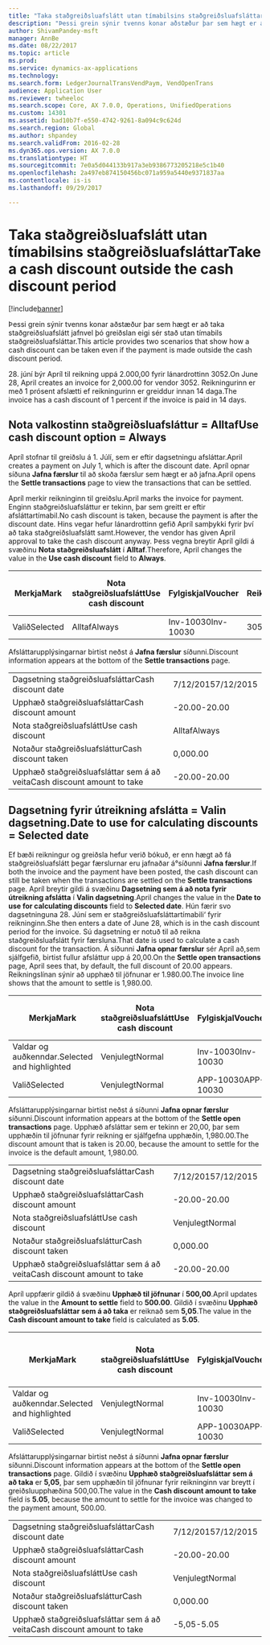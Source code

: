 ```yaml
---
title: "Taka staðgreiðsluafslátt utan tímabilsins staðgreiðsluafsláttar"
description: "Þessi grein sýnir tvenns konar aðstæður þar sem hægt er að taka staðgreiðsluafslátt jafnvel þó greiðslan eigi sér stað utan tímabils staðgreiðsluafsláttar."
author: ShivamPandey-msft
manager: AnnBe
ms.date: 08/22/2017
ms.topic: article
ms.prod: 
ms.service: dynamics-ax-applications
ms.technology: 
ms.search.form: LedgerJournalTransVendPaym, VendOpenTrans
audience: Application User
ms.reviewer: twheeloc
ms.search.scope: Core, AX 7.0.0, Operations, UnifiedOperations
ms.custom: 14301
ms.assetid: bad10b7f-e550-4742-9261-8a094c9c624d
ms.search.region: Global
ms.author: shpandey
ms.search.validFrom: 2016-02-28
ms.dyn365.ops.version: AX 7.0.0
ms.translationtype: HT
ms.sourcegitcommit: 7e0a5d044133b917a3eb9386773205218e5c1b40
ms.openlocfilehash: 2a497eb874150456bc071a959a5440e9371837aa
ms.contentlocale: is-is
ms.lasthandoff: 09/29/2017

---
```


# <a name="take-a-cash-discount-outside-the-cash-discount-period"></a><span data-ttu-id="a1041-103">Taka staðgreiðsluafslátt utan tímabilsins staðgreiðsluafsláttar</span><span class="sxs-lookup"><span data-stu-id="a1041-103">Take a cash discount outside the cash discount period</span></span>

[!include[banner](../includes/banner.md)]


<span data-ttu-id="a1041-104">Þessi grein sýnir tvenns konar aðstæður þar sem hægt er að taka staðgreiðsluafslátt jafnvel þó greiðslan eigi sér stað utan tímabils staðgreiðsluafsláttar.</span><span class="sxs-lookup"><span data-stu-id="a1041-104">This article provides two scenarios that show how a cash discount can be taken even if the payment is made outside the cash discount period.</span></span>

<span data-ttu-id="a1041-105">28. júní býr Apríl til reikning uppá 2.000,00 fyrir lánardrottinn 3052.</span><span class="sxs-lookup"><span data-stu-id="a1041-105">On June 28, April creates an invoice for 2,000.00 for vendor 3052.</span></span> <span data-ttu-id="a1041-106">Reikningurinn er með 1 prósent afslætti ef reikningurinn er greiddur innan 14 daga.</span><span class="sxs-lookup"><span data-stu-id="a1041-106">The invoice has a cash discount of 1 percent if the invoice is paid in 14 days.</span></span>

## <a name="use-cash-discount-option--always"></a><span data-ttu-id="a1041-107">Nota valkostinn staðgreiðsluafsláttur = Alltaf</span><span class="sxs-lookup"><span data-stu-id="a1041-107">Use cash discount option = Always</span></span>
<span data-ttu-id="a1041-108">Apríl stofnar til greiðslu á 1. Júlí, sem er eftir dagsetningu afsláttar.</span><span class="sxs-lookup"><span data-stu-id="a1041-108">April creates a payment on July 1, which is after the discount date.</span></span> <span data-ttu-id="a1041-109">Apríl opnar síðuna **Jafna færslur** til að skoða færslur sem hægt er að jafna.</span><span class="sxs-lookup"><span data-stu-id="a1041-109">April opens the **Settle transactions** page to view the transactions that can be settled.</span></span> 

<span data-ttu-id="a1041-110">Apríl merkir reikninginn til greiðslu.</span><span class="sxs-lookup"><span data-stu-id="a1041-110">April marks the invoice for payment.</span></span> <span data-ttu-id="a1041-111">Enginn staðgreiðsluafsláttur er tekinn, þar sem greitt er eftir afsláttartímabil.</span><span class="sxs-lookup"><span data-stu-id="a1041-111">No cash discount is taken, because the payment is after the discount date.</span></span> <span data-ttu-id="a1041-112">Hins vegar hefur lánardrottinn gefið Apríl samþykki fyrir því að taka staðgreiðsluafslátt samt.</span><span class="sxs-lookup"><span data-stu-id="a1041-112">However, the vendor has given April approval to take the cash discount anyway.</span></span> <span data-ttu-id="a1041-113">Þess vegna breytir Apríl gildi á svæðinu **Nota staðgreiðsluafslátt** í **Alltaf**.</span><span class="sxs-lookup"><span data-stu-id="a1041-113">Therefore, April changes the value in the **Use cash discount** field to **Always**.</span></span>

| <span data-ttu-id="a1041-114">Merkja</span><span class="sxs-lookup"><span data-stu-id="a1041-114">Mark</span></span>     | <span data-ttu-id="a1041-115">Nota staðgreiðsluafslátt</span><span class="sxs-lookup"><span data-stu-id="a1041-115">Use cash discount</span></span> | <span data-ttu-id="a1041-116">Fylgiskjal</span><span class="sxs-lookup"><span data-stu-id="a1041-116">Voucher</span></span>   | <span data-ttu-id="a1041-117">Reikningur</span><span class="sxs-lookup"><span data-stu-id="a1041-117">Account</span></span> | <span data-ttu-id="a1041-118">Dagsetning staðgreiðsluafsláttar</span><span class="sxs-lookup"><span data-stu-id="a1041-118">Cash discount date</span></span> | <span data-ttu-id="a1041-119">Gjalddagi</span><span class="sxs-lookup"><span data-stu-id="a1041-119">Due date</span></span>  | <span data-ttu-id="a1041-120">Reikningur</span><span class="sxs-lookup"><span data-stu-id="a1041-120">Invoice</span></span> | <span data-ttu-id="a1041-121">Upphæð í gjaldmiðli færslu</span><span class="sxs-lookup"><span data-stu-id="a1041-121">Amount in transaction currency</span></span> | <span data-ttu-id="a1041-122">Gjaldmiðill</span><span class="sxs-lookup"><span data-stu-id="a1041-122">Currency</span></span> | <span data-ttu-id="a1041-123">Upphæð til jöfnunar</span><span class="sxs-lookup"><span data-stu-id="a1041-123">Amount to settle</span></span> |
|----------|-------------------|-----------|---------|--------------------|-----------|---------|--------------------------------|----------|------------------|
| <span data-ttu-id="a1041-124">Valið</span><span class="sxs-lookup"><span data-stu-id="a1041-124">Selected</span></span> | <span data-ttu-id="a1041-125">Alltaf</span><span class="sxs-lookup"><span data-stu-id="a1041-125">Always</span></span>            | <span data-ttu-id="a1041-126">Inv-10030</span><span class="sxs-lookup"><span data-stu-id="a1041-126">Inv-10030</span></span> | <span data-ttu-id="a1041-127">3052</span><span class="sxs-lookup"><span data-stu-id="a1041-127">3052</span></span>    | <span data-ttu-id="a1041-128">6/28/2015</span><span class="sxs-lookup"><span data-stu-id="a1041-128">6/28/2015</span></span>          | <span data-ttu-id="a1041-129">7/12/2015</span><span class="sxs-lookup"><span data-stu-id="a1041-129">7/12/2015</span></span> | <span data-ttu-id="a1041-130">10030</span><span class="sxs-lookup"><span data-stu-id="a1041-130">10030</span></span>   | <span data-ttu-id="a1041-131">-2.000,00</span><span class="sxs-lookup"><span data-stu-id="a1041-131">-2,000.00</span></span>                      | <span data-ttu-id="a1041-132">USD</span><span class="sxs-lookup"><span data-stu-id="a1041-132">USD</span></span>      | <span data-ttu-id="a1041-133">-1.980.00</span><span class="sxs-lookup"><span data-stu-id="a1041-133">-1,980.00</span></span>        |

<span data-ttu-id="a1041-134">Afsláttarupplýsingarnar birtist neðst á **Jafna færslur** síðunni.</span><span class="sxs-lookup"><span data-stu-id="a1041-134">Discount information appears at the bottom of the **Settle transactions** page.</span></span>

|                              |           |
|------------------------------|-----------|
| <span data-ttu-id="a1041-135">Dagsetning staðgreiðsluafsláttar</span><span class="sxs-lookup"><span data-stu-id="a1041-135">Cash discount date</span></span>           | <span data-ttu-id="a1041-136">7/12/2015</span><span class="sxs-lookup"><span data-stu-id="a1041-136">7/12/2015</span></span> |
| <span data-ttu-id="a1041-137">Upphæð staðgreiðsluafsláttar</span><span class="sxs-lookup"><span data-stu-id="a1041-137">Cash discount amount</span></span>         | <span data-ttu-id="a1041-138">-20.00</span><span class="sxs-lookup"><span data-stu-id="a1041-138">-20.00</span></span>    |
| <span data-ttu-id="a1041-139">Nota staðgreiðsluafslátt</span><span class="sxs-lookup"><span data-stu-id="a1041-139">Use cash discount</span></span>            | <span data-ttu-id="a1041-140">Alltaf</span><span class="sxs-lookup"><span data-stu-id="a1041-140">Always</span></span>    |
| <span data-ttu-id="a1041-141">Notaður staðgreiðsluafsláttur</span><span class="sxs-lookup"><span data-stu-id="a1041-141">Cash discount taken</span></span>          | <span data-ttu-id="a1041-142">0,00</span><span class="sxs-lookup"><span data-stu-id="a1041-142">0.00</span></span>      |
| <span data-ttu-id="a1041-143">Upphæð staðgreiðsluafsláttar sem á að veita</span><span class="sxs-lookup"><span data-stu-id="a1041-143">Cash discount amount to take</span></span> | <span data-ttu-id="a1041-144">-20.00</span><span class="sxs-lookup"><span data-stu-id="a1041-144">-20.00</span></span>    |

## <a name="date-to-use-for-calculating-discounts--selected-date"></a><span data-ttu-id="a1041-145">Dagsetning fyrir útreikning afslátta = Valin dagsetning.</span><span class="sxs-lookup"><span data-stu-id="a1041-145">Date to use for calculating discounts = Selected date</span></span>
<span data-ttu-id="a1041-146">Ef bæði reikningur og greiðsla hefur verið bókuð, er enn hægt að fá staðgreiðsluafslátt þegar færslurnar eru jafnaðar á°síðunni **Jafna færslur**.</span><span class="sxs-lookup"><span data-stu-id="a1041-146">If both the invoice and the payment have been posted, the cash discount can still be taken when the transactions are settled on the **Settle transactions** page.</span></span> <span data-ttu-id="a1041-147">Apríl breytir gildi á svæðinu **Dagsetning sem á að nota fyrir útreikning afslátta** í **Valin dagsetning**.</span><span class="sxs-lookup"><span data-stu-id="a1041-147">April changes the value in the **Date to use for calculating discounts** field to **Selected date**.</span></span> <span data-ttu-id="a1041-148">Hún færir svo dagsetninguna 28. Júní sem er staðgreiðsluafsláttartímabili‘ fyrir reikninginn.</span><span class="sxs-lookup"><span data-stu-id="a1041-148">She then enters a date of June 28, which is in the cash discount period for the invoice.</span></span> <span data-ttu-id="a1041-149">Sú dagsetning er notuð til að reikna staðgreiðsluafslátt fyrir færsluna.</span><span class="sxs-lookup"><span data-stu-id="a1041-149">That date is used to calculate a cash discount for the transaction.</span></span> <span data-ttu-id="a1041-150">Á síðunni **Jafna opnar færslur** sér Apríl að,sem sjálfgefið, birtist fullur afsláttur upp á 20,00.</span><span class="sxs-lookup"><span data-stu-id="a1041-150">On the **Settle open transactions** page, April sees that, by default, the full discount of 20.00 appears.</span></span> <span data-ttu-id="a1041-151">Reikningslínan sýnir að upphæð til jöfnunar er 1.980.00.</span><span class="sxs-lookup"><span data-stu-id="a1041-151">The invoice line shows that the amount to settle is 1,980.00.</span></span>

| <span data-ttu-id="a1041-152">Merkja</span><span class="sxs-lookup"><span data-stu-id="a1041-152">Mark</span></span>                     | <span data-ttu-id="a1041-153">Nota staðgreiðsluafslátt</span><span class="sxs-lookup"><span data-stu-id="a1041-153">Use cash discount</span></span> | <span data-ttu-id="a1041-154">Fylgiskjal</span><span class="sxs-lookup"><span data-stu-id="a1041-154">Voucher</span></span>   | <span data-ttu-id="a1041-155">Reikningur</span><span class="sxs-lookup"><span data-stu-id="a1041-155">Account</span></span> | <span data-ttu-id="a1041-156">Dagsetning staðgreiðsluafsláttar</span><span class="sxs-lookup"><span data-stu-id="a1041-156">Cash discount date</span></span> | <span data-ttu-id="a1041-157">Gjalddagi</span><span class="sxs-lookup"><span data-stu-id="a1041-157">Due date</span></span>  | <span data-ttu-id="a1041-158">Reikningur</span><span class="sxs-lookup"><span data-stu-id="a1041-158">Invoice</span></span> | <span data-ttu-id="a1041-159">Upphæð í gjaldmiðli færslu</span><span class="sxs-lookup"><span data-stu-id="a1041-159">Amount in transaction currency</span></span> | <span data-ttu-id="a1041-160">Gjaldmiðill</span><span class="sxs-lookup"><span data-stu-id="a1041-160">Currency</span></span> | <span data-ttu-id="a1041-161">Upphæð til jöfnunar</span><span class="sxs-lookup"><span data-stu-id="a1041-161">Amount to settle</span></span> |
|--------------------------|-------------------|-----------|---------|--------------------|-----------|---------|--------------------------------|----------|------------------|
| <span data-ttu-id="a1041-162">Valdar og auðkenndar.</span><span class="sxs-lookup"><span data-stu-id="a1041-162">Selected and highlighted</span></span> | <span data-ttu-id="a1041-163">Venjulegt</span><span class="sxs-lookup"><span data-stu-id="a1041-163">Normal</span></span>            | <span data-ttu-id="a1041-164">Inv-10030</span><span class="sxs-lookup"><span data-stu-id="a1041-164">Inv-10030</span></span> | <span data-ttu-id="a1041-165">3052</span><span class="sxs-lookup"><span data-stu-id="a1041-165">3052</span></span>    | <span data-ttu-id="a1041-166">6/28/2015</span><span class="sxs-lookup"><span data-stu-id="a1041-166">6/28/2015</span></span>          | <span data-ttu-id="a1041-167">7/12/2015</span><span class="sxs-lookup"><span data-stu-id="a1041-167">7/12/2015</span></span> | <span data-ttu-id="a1041-168">10030</span><span class="sxs-lookup"><span data-stu-id="a1041-168">10030</span></span>   | <span data-ttu-id="a1041-169">-2.000,00</span><span class="sxs-lookup"><span data-stu-id="a1041-169">-2,000.00</span></span>                      | <span data-ttu-id="a1041-170">USD</span><span class="sxs-lookup"><span data-stu-id="a1041-170">USD</span></span>      | <span data-ttu-id="a1041-171">-1.980.00</span><span class="sxs-lookup"><span data-stu-id="a1041-171">-1,980.00</span></span>        |
| <span data-ttu-id="a1041-172">Valið</span><span class="sxs-lookup"><span data-stu-id="a1041-172">Selected</span></span>                 | <span data-ttu-id="a1041-173">Venjulegt</span><span class="sxs-lookup"><span data-stu-id="a1041-173">Normal</span></span>            | <span data-ttu-id="a1041-174">APP-10030</span><span class="sxs-lookup"><span data-stu-id="a1041-174">APP-10030</span></span> | <span data-ttu-id="a1041-175">3052</span><span class="sxs-lookup"><span data-stu-id="a1041-175">3052</span></span>    | <span data-ttu-id="a1041-176">7/15/2015</span><span class="sxs-lookup"><span data-stu-id="a1041-176">7/15/2015</span></span>          | <span data-ttu-id="a1041-177">7/15/2015</span><span class="sxs-lookup"><span data-stu-id="a1041-177">7/15/2015</span></span> |         | <span data-ttu-id="a1041-178">500,00</span><span class="sxs-lookup"><span data-stu-id="a1041-178">500.00</span></span>                         | <span data-ttu-id="a1041-179">USD</span><span class="sxs-lookup"><span data-stu-id="a1041-179">USD</span></span>      | <span data-ttu-id="a1041-180">500,00</span><span class="sxs-lookup"><span data-stu-id="a1041-180">500.00</span></span>           |

<span data-ttu-id="a1041-181">Afsláttarupplýsingarnar birtist neðst á síðunni **Jafna opnar færslur** síðunni.</span><span class="sxs-lookup"><span data-stu-id="a1041-181">Discount information appears at the bottom of the **Settle open transactions** page.</span></span> <span data-ttu-id="a1041-182">Upphæð afsláttar sem er tekinn er 20,00, þar sem upphæðin til jöfnunar fyrir reikning er sjálfgefna upphæðin, 1,980.00.</span><span class="sxs-lookup"><span data-stu-id="a1041-182">The discount amount that is taken is 20.00, because the amount to settle for the invoice is the default amount, 1,980.00.</span></span>

|                              |           |
|------------------------------|-----------|
| <span data-ttu-id="a1041-183">Dagsetning staðgreiðsluafsláttar</span><span class="sxs-lookup"><span data-stu-id="a1041-183">Cash discount date</span></span>           | <span data-ttu-id="a1041-184">7/12/2015</span><span class="sxs-lookup"><span data-stu-id="a1041-184">7/12/2015</span></span> |
| <span data-ttu-id="a1041-185">Upphæð staðgreiðsluafsláttar</span><span class="sxs-lookup"><span data-stu-id="a1041-185">Cash discount amount</span></span>         | <span data-ttu-id="a1041-186">-20.00</span><span class="sxs-lookup"><span data-stu-id="a1041-186">-20.00</span></span>    |
| <span data-ttu-id="a1041-187">Nota staðgreiðsluafslátt</span><span class="sxs-lookup"><span data-stu-id="a1041-187">Use cash discount</span></span>            | <span data-ttu-id="a1041-188">Venjulegt</span><span class="sxs-lookup"><span data-stu-id="a1041-188">Normal</span></span>    |
| <span data-ttu-id="a1041-189">Notaður staðgreiðsluafsláttur</span><span class="sxs-lookup"><span data-stu-id="a1041-189">Cash discount taken</span></span>          | <span data-ttu-id="a1041-190">0,00</span><span class="sxs-lookup"><span data-stu-id="a1041-190">0.00</span></span>      |
| <span data-ttu-id="a1041-191">Upphæð staðgreiðsluafsláttar sem á að veita</span><span class="sxs-lookup"><span data-stu-id="a1041-191">Cash discount amount to take</span></span> | <span data-ttu-id="a1041-192">-20.00</span><span class="sxs-lookup"><span data-stu-id="a1041-192">-20.00</span></span>    |

<span data-ttu-id="a1041-193">Apríl uppfærir gildið á svæðinu **Upphæð til jöfnunar** í **500,00**.</span><span class="sxs-lookup"><span data-stu-id="a1041-193">April updates the value in the **Amount to settle** field to **500.00**.</span></span> <span data-ttu-id="a1041-194">Gildið í svæðinu **Upphæð staðgreiðsluafsláttar sem á að taka** er reiknað sem **5,05**.</span><span class="sxs-lookup"><span data-stu-id="a1041-194">The value in the **Cash discount amount to take** field is calculated as **5.05**.</span></span>

| <span data-ttu-id="a1041-195">Merkja</span><span class="sxs-lookup"><span data-stu-id="a1041-195">Mark</span></span>                     | <span data-ttu-id="a1041-196">Nota staðgreiðsluafslátt</span><span class="sxs-lookup"><span data-stu-id="a1041-196">Use cash discount</span></span> | <span data-ttu-id="a1041-197">Fylgiskjal</span><span class="sxs-lookup"><span data-stu-id="a1041-197">Voucher</span></span>   | <span data-ttu-id="a1041-198">Reikningur</span><span class="sxs-lookup"><span data-stu-id="a1041-198">Account</span></span> | <span data-ttu-id="a1041-199">Dagsetning</span><span class="sxs-lookup"><span data-stu-id="a1041-199">Date</span></span>      | <span data-ttu-id="a1041-200">Gjalddagi</span><span class="sxs-lookup"><span data-stu-id="a1041-200">Due date</span></span>  | <span data-ttu-id="a1041-201">Reikningur</span><span class="sxs-lookup"><span data-stu-id="a1041-201">Invoice</span></span> | <span data-ttu-id="a1041-202">Upphæð í gjaldmiðli færslu</span><span class="sxs-lookup"><span data-stu-id="a1041-202">Amount in transaction currency</span></span> | <span data-ttu-id="a1041-203">Gjaldmiðill</span><span class="sxs-lookup"><span data-stu-id="a1041-203">Currency</span></span> | <span data-ttu-id="a1041-204">Upphæð til jöfnunar</span><span class="sxs-lookup"><span data-stu-id="a1041-204">Amount to settle</span></span> |
|--------------------------|-------------------|-----------|---------|-----------|-----------|---------|--------------------------------|----------|------------------|
| <span data-ttu-id="a1041-205">Valdar og auðkenndar.</span><span class="sxs-lookup"><span data-stu-id="a1041-205">Selected and highlighted</span></span> | <span data-ttu-id="a1041-206">Venjulegt</span><span class="sxs-lookup"><span data-stu-id="a1041-206">Normal</span></span>            | <span data-ttu-id="a1041-207">Inv-10030</span><span class="sxs-lookup"><span data-stu-id="a1041-207">Inv-10030</span></span> | <span data-ttu-id="a1041-208">3052</span><span class="sxs-lookup"><span data-stu-id="a1041-208">3052</span></span>    | <span data-ttu-id="a1041-209">6/28/2015</span><span class="sxs-lookup"><span data-stu-id="a1041-209">6/28/2015</span></span> | <span data-ttu-id="a1041-210">7/12/2015</span><span class="sxs-lookup"><span data-stu-id="a1041-210">7/12/2015</span></span> | <span data-ttu-id="a1041-211">10030</span><span class="sxs-lookup"><span data-stu-id="a1041-211">10030</span></span>   | <span data-ttu-id="a1041-212">2.000,00</span><span class="sxs-lookup"><span data-stu-id="a1041-212">2,000.00</span></span>                       | <span data-ttu-id="a1041-213">USD</span><span class="sxs-lookup"><span data-stu-id="a1041-213">USD</span></span>      | <span data-ttu-id="a1041-214">-500,00</span><span class="sxs-lookup"><span data-stu-id="a1041-214">-500.00</span></span>          |
| <span data-ttu-id="a1041-215">Valið</span><span class="sxs-lookup"><span data-stu-id="a1041-215">Selected</span></span>                 | <span data-ttu-id="a1041-216">Venjulegt</span><span class="sxs-lookup"><span data-stu-id="a1041-216">Normal</span></span>            | <span data-ttu-id="a1041-217">APP-10030</span><span class="sxs-lookup"><span data-stu-id="a1041-217">APP-10030</span></span> | <span data-ttu-id="a1041-218">3052</span><span class="sxs-lookup"><span data-stu-id="a1041-218">3052</span></span>    | <span data-ttu-id="a1041-219">7/15/2015</span><span class="sxs-lookup"><span data-stu-id="a1041-219">7/15/2015</span></span> | <span data-ttu-id="a1041-220">7/15/2015</span><span class="sxs-lookup"><span data-stu-id="a1041-220">7/15/2015</span></span> |         | <span data-ttu-id="a1041-221">500,00</span><span class="sxs-lookup"><span data-stu-id="a1041-221">500.00</span></span>                         | <span data-ttu-id="a1041-222">USD</span><span class="sxs-lookup"><span data-stu-id="a1041-222">USD</span></span>      | <span data-ttu-id="a1041-223">500,00</span><span class="sxs-lookup"><span data-stu-id="a1041-223">500.00</span></span>           |

<span data-ttu-id="a1041-224">Afsláttarupplýsingarnar birtist neðst á síðunni **Jafna opnar færslur** síðunni.</span><span class="sxs-lookup"><span data-stu-id="a1041-224">Discount information appears at the bottom of the **Settle open transactions** page.</span></span> <span data-ttu-id="a1041-225">Gildið í svæðinu **Upphæð staðgreiðsluafsláttar sem á að taka** er **5,05**, þar sem upphæðin til jöfnunar fyrir reikninginn var breytt í greiðsluupphæðina 500,00.</span><span class="sxs-lookup"><span data-stu-id="a1041-225">The value in the **Cash discount amount to take** field is **5.05**, because the amount to settle for the invoice was changed to the payment amount, 500.00.</span></span>

|                              |           |
|------------------------------|-----------|
| <span data-ttu-id="a1041-226">Dagsetning staðgreiðsluafsláttar</span><span class="sxs-lookup"><span data-stu-id="a1041-226">Cash discount date</span></span>           | <span data-ttu-id="a1041-227">7/12/2015</span><span class="sxs-lookup"><span data-stu-id="a1041-227">7/12/2015</span></span> |
| <span data-ttu-id="a1041-228">Upphæð staðgreiðsluafsláttar</span><span class="sxs-lookup"><span data-stu-id="a1041-228">Cash discount amount</span></span>         | <span data-ttu-id="a1041-229">-20.00</span><span class="sxs-lookup"><span data-stu-id="a1041-229">-20.00</span></span>    |
| <span data-ttu-id="a1041-230">Nota staðgreiðsluafslátt</span><span class="sxs-lookup"><span data-stu-id="a1041-230">Use cash discount</span></span>            | <span data-ttu-id="a1041-231">Venjulegt</span><span class="sxs-lookup"><span data-stu-id="a1041-231">Normal</span></span>    |
| <span data-ttu-id="a1041-232">Notaður staðgreiðsluafsláttur</span><span class="sxs-lookup"><span data-stu-id="a1041-232">Cash discount taken</span></span>          | <span data-ttu-id="a1041-233">0,00</span><span class="sxs-lookup"><span data-stu-id="a1041-233">0.00</span></span>      |
| <span data-ttu-id="a1041-234">Upphæð staðgreiðsluafsláttar sem á að veita</span><span class="sxs-lookup"><span data-stu-id="a1041-234">Cash discount amount to take</span></span> | <span data-ttu-id="a1041-235">-5,05</span><span class="sxs-lookup"><span data-stu-id="a1041-235">-5.05</span></span>     |






